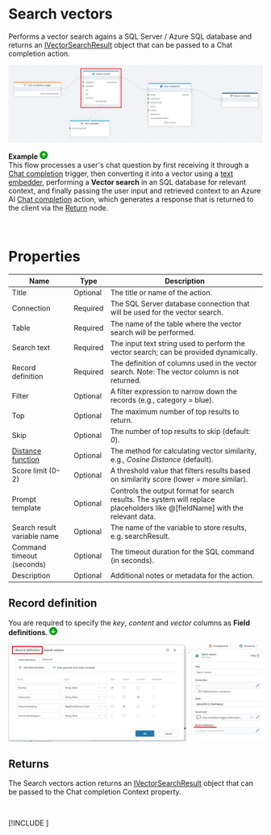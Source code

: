 # Search vectors

Performs a vector search agains a SQL Server / Azure SQL database and returns an [IVectorSearchResult](../../api-reference/built-in-types/ai/i-vector-search-result.md) object that can be passed to a Chat completion action.


![img](../../../../images/flow/sql-vector-search.png)


**Example** ![img](../../../../images/strz.jpg)  
This flow processes a user's chat question by first receiving it through a [Chat completion](../../triggers/ai/chat-completion-trigger.md) trigger, then converting it into a vector using a [text embedder](../azure-ai/text-embedder.md), performing a **Vector search** in an SQL database for relevant context, and finally passing the user input and retrieved context to an Azure AI [Chat completion](../azure-ai/chat-completion.md) action, which generates a response that is returned to the client via the [Return](../built-in/return.md) node.

</br>

# Properties

| Name                         | Type      | Description                                                                                      | 
|------------------------------|-----------|--------------------------------------------------------------------------------------------------|
| Title                        | Optional  | The title or name of the action. |
| Connection                   | Required  | The SQL Server database connection that will be used for the vector search. |
| Table                        | Required  | The name of the table where the vector search will be performed. |
| Search text                  | Required  | The input text string used to perform the vector search; can be provided dynamically. |
| Record definition            | Required  | The definition of columns used in the vector search. Note: The vector column is not returned. |
| Filter                       | Optional  | A filter expression to narrow down the records (e.g., category = blue). |
| Top                          | Optional  | The maximum number of top results to return. |
| Skip                         | Optional  | The number of top results to skip (default: *0*). |
| [Distance function](https://learn.microsoft.com/en-us/azure/cosmos-db/gen-ai/distance-functions) | Optional  |  The method for calculating vector similarity, e.g., *Cosine Distance* (default). |
| Score limit (0–2)            | Optional  | A threshold value that filters results based on similarity score (lower = more similar). |
| Prompt template              | Optional  | Controls the output format for search results. The system will replace placeholders like @[fieldName] with the relevant data. |
| Search result variable name  | Optional  | The name of the variable to store results, e.g. searchResult. |
| Command timeout (seconds)    | Optional  | The timeout duration for the SQL command (in seconds). |
| Description                  | Optional  | Additional notes or metadata for the action. |


## Record definition

You are required to specify the *key*, *content* and *vector* columns as **Field definitions**. ![img](../../../../images/strz2.jpg) 

![img](../../../../images/flow/sql-vector-search1.png)

## Returns 

The Search vectors action returns an [IVectorSearchResult](../../api-reference/built-in-types/ai/i-vector-search-result.md) object that can be passed to the Chat completion Context property.

<br/>

[!INCLUDE [](__videos.md)]